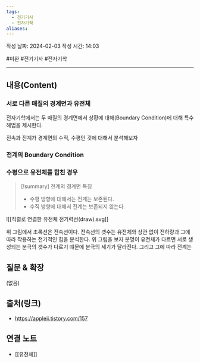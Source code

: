 ```yaml
---
tags:
  - 전기기사
  - 전자기학
aliases:
---
```

작성 날짜: 2024-02-03
작성 시간: 14:03

#미완 #전기기사 #전자기학 

----
## 내용(Content)
### 서로 다른 매질의 경계면과 유전체
전자기학에서는 두 매질의 경계면에서 상황에 대해(Boundary Condition)에 대해 특수 해법을 제시한다.

전속과 전계가 경계면의 수직, 수평인 것에 대해서 분석해보자

### 전계의 Boundary Condition

### 수평으로 유전체를 합친 경우
>[!summary] 전계의 경계면 특징
>- 수평 방향에 대해서는 전계는 보존된다.
>- 수직 방향에 대해서 전계는 보존되지 않는다.

![[직렬로 연결한 유전체 전기력선(draw).svg]]

위 그림에서 초록선은 전속선이다. 전속선의 갯수는 유전체와 상관 없이 전하량과 그에 따라 작용하는 전기적인 힘을 분석한다. 위 그림을 보자 분명이 유전체가 다르면 서로 생성되는 분극의 갯수가 다르기 떄문에 분극의 세기가 달라진다. 그리고 그에 따라 전계는 
## 질문 & 확장

(없음)

## 출처(링크)
- https://appleii.tistory.com/157

## 연결 노트
- [[유전체]]









